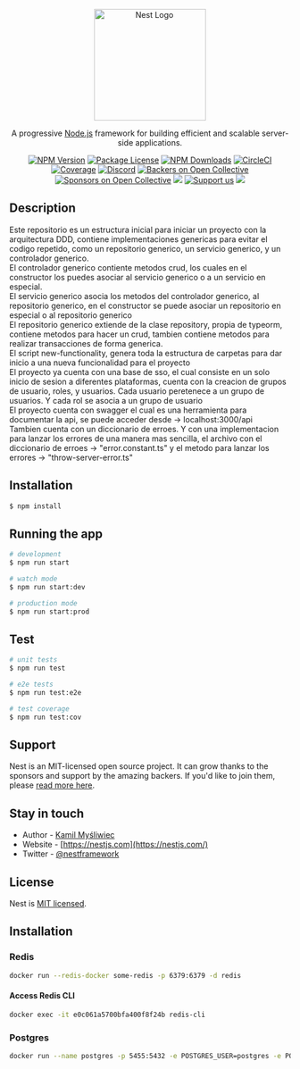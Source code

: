 <p align="center">
  <a href="http://nestjs.com/" target="blank"><img src="https://nestjs.com/img/logo-small.svg" width="200" alt="Nest Logo" /></a>
</p>

[circleci-image]: https://img.shields.io/circleci/build/github/nestjs/nest/master?token=abc123def456
[circleci-url]: https://circleci.com/gh/nestjs/nest

  <p align="center">A progressive <a href="http://nodejs.org" target="_blank">Node.js</a> framework for building efficient and scalable server-side applications.</p>
    <p align="center">
<a href="https://www.npmjs.com/~nestjscore" target="_blank"><img src="https://img.shields.io/npm/v/@nestjs/core.svg" alt="NPM Version" /></a>
<a href="https://www.npmjs.com/~nestjscore" target="_blank"><img src="https://img.shields.io/npm/l/@nestjs/core.svg" alt="Package License" /></a>
<a href="https://www.npmjs.com/~nestjscore" target="_blank"><img src="https://img.shields.io/npm/dm/@nestjs/common.svg" alt="NPM Downloads" /></a>
<a href="https://circleci.com/gh/nestjs/nest" target="_blank"><img src="https://img.shields.io/circleci/build/github/nestjs/nest/master" alt="CircleCI" /></a>
<a href="https://coveralls.io/github/nestjs/nest?branch=master" target="_blank"><img src="https://coveralls.io/repos/github/nestjs/nest/badge.svg?branch=master#9" alt="Coverage" /></a>
<a href="https://discord.gg/G7Qnnhy" target="_blank"><img src="https://img.shields.io/badge/discord-online-brightgreen.svg" alt="Discord"/></a>
<a href="https://opencollective.com/nest#backer" target="_blank"><img src="https://opencollective.com/nest/backers/badge.svg" alt="Backers on Open Collective" /></a>
<a href="https://opencollective.com/nest#sponsor" target="_blank"><img src="https://opencollective.com/nest/sponsors/badge.svg" alt="Sponsors on Open Collective" /></a>
  <a href="https://paypal.me/kamilmysliwiec" target="_blank"><img src="https://img.shields.io/badge/Donate-PayPal-ff3f59.svg"/></a>
    <a href="https://opencollective.com/nest#sponsor"  target="_blank"><img src="https://img.shields.io/badge/Support%20us-Open%20Collective-41B883.svg" alt="Support us"></a>
  <a href="https://twitter.com/nestframework" target="_blank"><img src="https://img.shields.io/twitter/follow/nestframework.svg?style=social&label=Follow"></a>
</p>
  <!--[![Backers on Open Collective](https://opencollective.com/nest/backers/badge.svg)](https://opencollective.com/nest#backer)
  [![Sponsors on Open Collective](https://opencollective.com/nest/sponsors/badge.svg)](https://opencollective.com/nest#sponsor)-->

## Description
<p>
Este repositorio es un estructura inicial para iniciar un proyecto con la arquitectura DDD, contiene implementaciones genericas para evitar el codigo repetido, como un repositorio generico, un servicio generico, y un controlador generico.
<br>
El controlador generico contiente metodos crud, los cuales en el constructor los puedes asociar al servicio generico o a un servicio en especial.
<br>
El servicio generico asocia los metodos del controlador generico, al repositorio generico, en el constructor se puede asociar un repositorio en especial o al repositorio generico
<br>
El repositorio generico extiende de la clase repository, propia de typeorm, contiene metodos para hacer un crud, tambien contiene metodos para realizar transacciones de forma generica.
<br>
El script new-functionality, genera toda la estructura de carpetas para dar inicio a una nueva funcionalidad para el proyecto
<br>
El proyecto ya cuenta con una base de sso, el cual consiste en un solo inicio de sesion a diferentes plataformas, cuenta con la creacion de grupos de usuario, roles, y usuarios. Cada usuario peretenece a un grupo de usuarios. Y cada rol se asocia a un grupo de usuario
<br>
El proyecto cuenta con swagger el cual es una herramienta para documentar la api, se puede acceder desde -> localhost:3000/api
<br>
Tambien cuenta con un diccionario de erroes. Y con una implementacion para lanzar los errores de una manera mas sencilla, el archivo con el diccionario de erroes -> "error.constant.ts" y el metodo para lanzar los errores -> "throw-server-error.ts"
</p>

## Installation

```bash
$ npm install
```

## Running the app

```bash
# development
$ npm run start

# watch mode
$ npm run start:dev

# production mode
$ npm run start:prod
```

## Test

```bash
# unit tests
$ npm run test

# e2e tests
$ npm run test:e2e

# test coverage
$ npm run test:cov
```

## Support

Nest is an MIT-licensed open source project. It can grow thanks to the sponsors and support by the amazing backers. If you'd like to join them, please [read more here](https://docs.nestjs.com/support).

## Stay in touch

- Author - [Kamil Myśliwiec](https://kamilmysliwiec.com)
- Website - [https://nestjs.com](https://nestjs.com/)
- Twitter - [@nestframework](https://twitter.com/nestframework)

## License

Nest is [MIT licensed](LICENSE).

## Installation

### Redis
```bash
docker run --redis-docker some-redis -p 6379:6379 -d redis
```
#### Access Redis CLI
```bash
docker exec -it e0c061a5700bfa400f8f24b redis-cli
```
### Postgres
```bash
docker run --name postgres -p 5455:5432 -e POSTGRES_USER=postgres -e POSTGRES_PASSWORD=postgrespw -e POSTGRES_DB=postgres -d postgres
```
